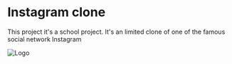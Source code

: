
# Instagram clone

This project it's a school project. It's an limited clone of one of the famous social network Instagram

![Logo](https://www.meilleure-innovation.com/wp-content/uploads/2022/04/logo-instagram-788x444.png)

